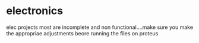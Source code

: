 # electronics
elec projects
most are incomplete and non functional....make sure you make the appropriae adjustments beore running the files on proteus
